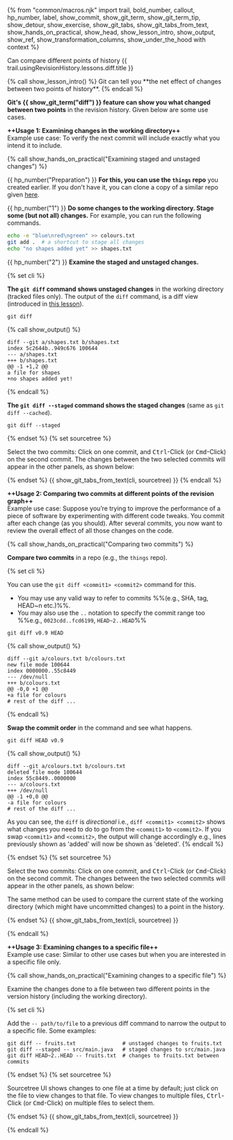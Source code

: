 {% from "common/macros.njk" import trail, bold_number, callout, hp_number, label, show_commit, show_git_term, show_git_term_tip, show_detour, show_exercise, show_git_tabs, show_git_tabs_from_text, show_hands_on_practical, show_head, show_lesson_intro, show_output, show_ref, show_transformation_columns, show_under_the_hood with context %}

<span id="prereqs"></span>
<span id="outcomes">Can compare different points of history</span>
<span id="title">{{ trail.usingRevisionHistory.lessons.diff.title }}</span>

<div id="body">
{% call show_lesson_intro() %}
Git can tell you **the net effect of changes between two points of history**.
{% endcall %}

**Git's {{ show_git_term("diff") }} feature can show you what changed between two points** in the revision history. Given below are some use cases.

**++Usage 1: Examining changes in the working directory++**<br>
Example use case: To verify the next commit will include exactly what you intend it to include.

<!-- ================== start: HANDS-ON =========================== -->
{% call show_hands_on_practical("Examining staged and unstaged changes")  %}

{{ hp_number("Preparation") }} **For this, you can use the `things` repo** you created earlier. If you don't have it, you can clone a copy of a similar repo given [here](https://github.com/se-edu/samplerepo-things2).

{{ hp_number("1") }} **Do some changes to the working directory. Stage some (but not all) changes.** For example, you can run the following commands.

```bash
echo -e "blue\nred\ngreen" >> colours.txt
git add .  # a shortcut to stage all changes
echo "no shapes added yet" >> shapes.txt
```
{{ hp_number("2") }} **Examine the staged and unstaged changes.**

{% set cli %} <!-- ------ start: Git Tabs --------------->

**The `git diff` command shows unstaged changes** in the working directory (tracked files only). The output of the `diff` command, is a diff view (introduced in [this lesson](../show/index.html)).

```bash{.no-line-numbers}
git diff
```
{% call show_output() %}
```diff{.no-line-numbers}
diff --git a/shapes.txt b/shapes.txt
index 5c2644b..949c676 100644
--- a/shapes.txt
+++ b/shapes.txt
@@ -1 +1,2 @@
a file for shapes
+no shapes added yet!
```
{% endcall %}

**The `git diff --staged` command shows the staged changes** (same as `git diff --cached`).

```bash{.no-line-numbers}
git diff --staged
```

{% endset %}
{% set sourcetree %}

Select the two commits: Click on one commit, and <kbd>Ctrl</kbd>-Click (or <kbd>Cmd</kbd>-Click) on the second commit. The changes between the two selected commits will appear in the other panels, as shown below:

<pic src="images/sourcetreeStagedAndUnstaged.png" width="600" />
{% endset %}
{{ show_git_tabs_from_text(cli, sourcetree) }}
<!-- ------ end: Git Tabs -------------------------------->
{% endcall %}<!-- ===== end: HANDS-ON ============================ -->

**++Usage 2: Comparing two commits at different points of the revision graph++**<br>
Example use case: Suppose you’re trying to improve the performance of a piece of software by experimenting with different code tweaks. You commit after each change (as you should). After several commits, you now want to review the overall effect of all those changes on the code.

<!-- ================== start: HANDS-ON =========================== -->
{% call show_hands_on_practical("Comparing two commits")  %}

**Compare two commits** in a repo (e.g., the `things` repo).

{% set cli %} <!-- ------ start: Git Tabs --------------->

You can use the `git diff <commit1> <commit2>` command for this.

* You may use any valid way to refer to commits %%(e.g., SHA, tag, HEAD~n etc.)%%.
* You may also use the `..` notation to specify the commit range too %%e.g., `0023cdd..fcd6199`, `HEAD~2..HEAD`%%

```bash{.no-line-numbers}
git diff v0.9 HEAD
```
{% call show_output() %}
```diff{.no-line-numbers}
diff --git a/colours.txt b/colours.txt
new file mode 100644
index 0000000..55c8449
--- /dev/null
+++ b/colours.txt
@@ -0,0 +1 @@
+a file for colours
# rest of the diff ...
```
{% endcall %}

**Swap the commit order** in the command and see what happens.
```bash{.no-line-numbers}
git diff HEAD v0.9
```
{% call show_output() %}
```diff{.no-line-numbers}
diff --git a/colours.txt b/colours.txt
deleted file mode 100644
index 55c8449..0000000
--- a/colours.txt
+++ /dev/null
@@ -1 +0,0 @@
-a file for colours
# rest of the diff ...
```
As you can see, the `diff` is _directional_ i.e., `diff <commit1> <commit2>` shows what changes you need to do to go from the `<commit1>` to `<commit2>`. If you swap `<commit1>` and `<commit2>`, the output will change accordingly e.g., lines previously shown as 'added' will now be shown as 'deleted'.
{% endcall %}

{% endset %}
{% set sourcetree %}

Select the two commits: Click on one commit, and <kbd>Ctrl</kbd>-Click (or <kbd>Cmd</kbd>-Click) on the second commit. The changes between the two selected commits will appear in the other panels, as shown below:

<pic src="images/sourcetreeCompareCommits.png" width="500" />

The same method can be used to compare the current state of the working directory (which might have uncommitted changes) to a point in the history.

<pic eager src="images/sourcetreeDiffCommitAndWorkingDir.png" width="500" />
<p/>

{% endset %}
{{ show_git_tabs_from_text(cli, sourcetree) }}
<!-- ------ end: Git Tabs -------------------------------->

{% endcall %}<!-- ===== end: HANDS-ON ============================ -->


**++Usage 3: Examining changes to a specific file++**<br>
Example use case: Similar to other use cases but when you are interested in a specific file only.

<!-- ================== start: HANDS-ON =========================== -->
{% call show_hands_on_practical("Examining changes to a specific file")  %}

Examine the changes done to a file between two different points in the version history (including the working directory).

{% set cli %} <!-- ------ start: Git Tabs --------------->

Add the `-- path/to/file` to a previous diff command to narrow the output to a specific file. Some examples:

```bash{.no-line-numbers}
git diff -- fruits.txt               # unstaged changes to fruits.txt
git diff --staged -- src/main.java   # staged changes to src/main.java
git diff HEAD~2..HEAD -- fruits.txt  # changes to fruits.txt between commits
```
{% endset %}
{% set sourcetree %}

Sourcetree UI shows changes to one file at a time by default; just click on the file to view changes to that file. To view changes to multiple files, <kbd>Ctrl</kbd>-Click (or <kbd>Cmd</kbd>-Click) on multiple files to select them.

<pic src="images/sourcetreeStagedAndUnstaged.png" width="600" />
{% endset %}
{{ show_git_tabs_from_text(cli, sourcetree) }}
<!-- ------ end: Git Tabs -------------------------------->

{% endcall %}<!-- ===== end: HANDS-ON ============================ -->


</div>

<div id="extras">
</div>
